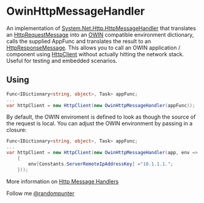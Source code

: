 OwinHttpMessageHandler
=

An implementation of [System.Net.Http.HttpMessageHandler] that translates an [HttpRequestMessage] into an [OWIN] compatible  environment dictionary, calls the supplied AppFunc and translates the result to an [HttpResponseMessage]. This allows you to call an OWIN application / component using [HttpClient] without actually hitting the network stack. Useful for testing and embedded scenarios.

Using
-
```csharp
Func<IDictionary<string, object>, Task> appFunc;
...
var httpClient = new HttpClient(new OwinHttpMessageHandler(appFunc));
```

By default, the OWIN enviroment is defined to look as though the source of the request is local. You can adjust the OWIN environment by passing in a closure:

```csharp
Func<IDictionary<string, object>, Task> appFunc;
...
var httpClient = new HttpClient(new OwinHttpMessageHandler(app, env =>
    {
        env[Constants.ServerRemoteIpAddressKey] ="10.1.1.1.";
    }));
```

More information on [Http Message Handlers]

Follow me [@randompunter]

  [System.Net.Http.HttpMessageHandler]: http://msdn.microsoft.com/en-us/library/system.net.http.httpmessagehandler.aspx
  [HttpRequestMessage]: http://msdn.microsoft.com/en-us/library/system.net.http.httprequestmessage.aspx
  [OWIN]: http://owin.org/
  [HttpResponseMessage]: http://msdn.microsoft.com/en-us/library/system.net.http.httpresponsemessage.aspx
  [HttpClient]: http://msdn.microsoft.com/en-us/library/system.net.http.httpclient.aspx
  [Http Message Handlers]: http://www.asp.net/web-api/overview/working-with-http/http-message-handlers
  [@randompunter]: http://twitter.com/randompunter